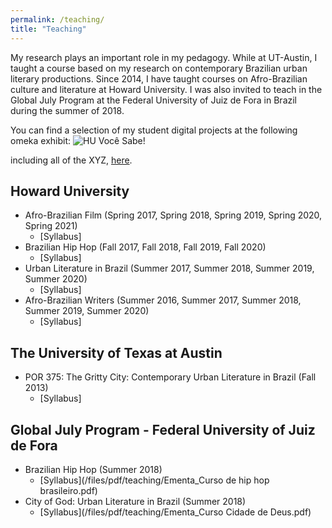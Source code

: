 ```yaml
---
permalink: /teaching/
title: "Teaching"
---
```


My research plays an important role in my pedagogy. While at UT-Austin, I taught a course based on my research on contemporary Brazilian urban literary productions. Since 2014, I have taught courses on Afro-Brazilian culture and literature at Howard University. I was also invited to teach in the Global July Program at the Federal University of Juiz de Fora in Brazil during the summer of 2018. 

You can find a selection of my student digital projects at the following omeka exhibit: ![HU Você Sabe!](https://huportuguese.omeka.net/)

including all of the XYZ, [here](/teaching-materials).

## Howard University    
- Afro-Brazilian Film (Spring 2017, Spring 2018, Spring 2019, Spring 2020, Spring 2021)
    - [Syllabus]
- Brazilian Hip Hop (Fall 2017, Fall 2018, Fall 2019, Fall 2020)
    - [Syllabus]
- Urban Literature in Brazil (Summer 2017, Summer 2018, Summer 2019, Summer 2020)
    - [Syllabus]
- Afro-Brazilian Writers (Summer 2016, Summer 2017, Summer 2018, Summer 2019, Summer 2020)
    - [Syllabus]

## The University of Texas at Austin
- POR 375: The Gritty City: Contemporary Urban Literature in Brazil (Fall 2013)
    - [Syllabus]

## Global July Program - Federal University of Juiz de Fora 
- Brazilian Hip Hop (Summer 2018)
    - [Syllabus](/files/pdf/teaching/Ementa_Curso de hip hop brasileiro.pdf)
- City of God: Urban Literature in Brazil (Summer 2018)
    - [Syllabus](/files/pdf/teaching/Ementa_Curso Cidade de Deus.pdf)

